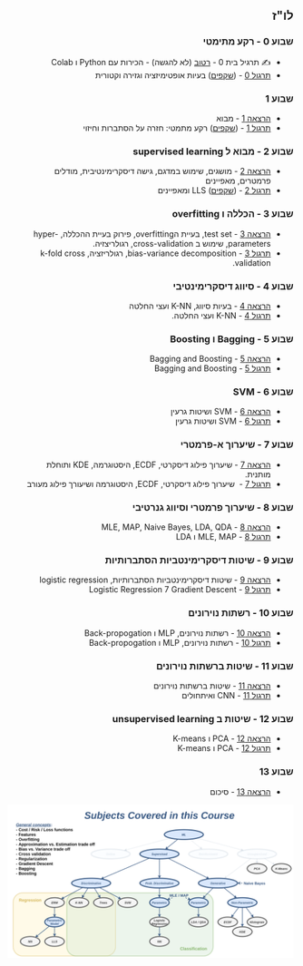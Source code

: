 ---
---

<div dir="rtl">

## לו"ז

<div>

### שבוע 0 - רקע מתימטי

- ✍️ תרגיל בית 0 - <a href="https://colab.research.google.com/github/technion046195/technion046195/blob/master/content/assignments/assignment_0_ex.ipynb" target="_blank">רטוב</a> (לא להגשה) - הכירות עם Python ו Colab
- [תרגול 0](/tutorial00/) - (<a href="https://moodle.technion.ac.il/mod/resource/view.php?id=882936" target="_blank">שקפים</a>) בעיות אופטימיזציה וגזירה וקטורית

### שבוע 1

- [הרצאה 1](/lecture01/slides/) - מבוא
- [תרגול 1](/tutorial01/) - (<a href="https://moodle.technion.ac.il/mod/resource/view.php?id=882940" target="_blank">שקפים</a>) רקע מתמטי: חזרה על הסתברות וחיזוי

### שבוע 2 - מבוא ל supervised learning

- [הרצאה 2](/lecture02/) - מושגים, שימוש במדגם, גישה דיסקרימינטיבית, מודלים פרמטרים, מאפיינים
- [תרגול 2](/tutorial02/) - (<a href="https://moodle.technion.ac.il/mod/resource/view.php?id=890443" target="_blank">שקפים</a>) LLS ומאפיינים

### שבוע 3 - הכללה ו overfitting

- [הרצאה 3](/lecture03/) - test set, בעיית הoverfitting, פירוק בעיית ההכללה, hyper-parameters, שימוש ב cross-validation, רגולריצזיה.
- [תרגול 3](/tutorial03/) - bias-variance decomposition, רגולריזציה, k-fold cross validation.

### שבוע 4 - סיווג דיסקרימינטיבי

- [הרצאה 4](/lecture04/) - בעיות סיווג, K-NN ועצי החלטה
- [תרגול 4](/tutorial04/) - K-NN ועצי החלטה.

### שבוע 5 - Bagging ו Boosting

- [הרצאה 5](/lecture05/) - Bagging and Boosting
- [תרגול 5](/tutorial05/) - Bagging and Boosting

### שבוע 6 - SVM

- [הרצאה 6](/lecture06/) - SVM ושיטות גרעין
- [תרגול 6](/tutorial06/) - SVM ושיטות גרעין

### שבוע 7 - שיערוך א-פרמטרי

- [הרצאה 7](/lecture07/) - שיערוך פילוג דיסקרטי, ECDF, היסטוגרמה, KDE ותוחלת מותנית.
- [תרגול 7](/tutorial07/) -  שיערוך פילוג דיסקרטי, ECDF, היסטוגרמה ושיעורך פילוג מעורב

### שבוע 8 - שיערוך פרמטרי וסיווג גנרטיבי

- [הרצאה 8](/lecture08/) - MLE, MAP, Naive Bayes, LDA, QDA
- [תרגול 8](/tutorial08/) - MLE, MAP ו LDA

### שבוע 9 - שיטות דיסקרימינטביות הסתברותיות

- [הרצאה 9](/lecture09/) - שיטות דיסקרימינטביות הסתברותיות, logistic regression
- [תרגול 9](/tutorial09/) - Logistic Regression 7 Gradient Descent

### שבוע 10 - רשתות נוירונים

- [הרצאה 10](/lecture10/) - רשתות נוירונים, MLP ו Back-propogation
- [תרגול 10](/tutorial10/) - רשתות נוירונים, MLP ו Back-propogation

### שבוע 11  - שיטות ברשתות נוירונים

- [הרצאה 11](/lecture11/) - שיטות ברשתות נוירונים
- [תרגול 11](/tutorial11/) - CNN ואיתחולים

### שבוע 12 - שיטות ב unsupervised learning

- [הרצאה 12](/lecture12/) - PCA ו K-means
- [תרגול 12](/tutorial12/) - PCA ו K-means

### שבוע 13

- [הרצאה 13](/lecture13/slides/) - סיכום

</div>

<div class="imgbox" style="max-width:900px">

![](./assets/course_diagram.png)

</div>

</div>
